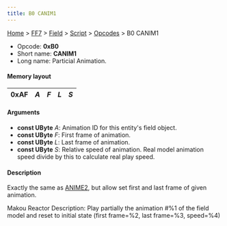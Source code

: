 ```yaml
---
title: B0 CANIM1
---
```


[Home](/Main%20Page.md) > [FF7](/FF7.md) > [Field](/FF7/Field.md) > [Script](/FF7/Field/Script.md) > [Opcodes](/FF7/Field/Script/Opcodes.md) > B0 CANIM1

-   Opcode: **0xB0**
-   Short name: **CANIM1**
-   Long name: Particial Animation.

#### Memory layout

| 0xAF | *A* | *F* | *L* | *S* |
|------|-----|-----|-----|-----|

#### Arguments

-   **const UByte** *A*: Animation ID for this entity's field object.
-   **const UByte** *F*: First frame of animation.
-   **const UByte** *L*: Last frame of animation.
-   **const UByte** *S*: Relative speed of animation. Real model
    animation speed divide by this to calculate real play speed.

#### Description

Exactly the same as [ANIME2][], but allow set first and last frame of
given animation.

Makou Reactor Description: Play partially the animation \#%1 of the
field model and reset to initial state (first frame=%2, last frame=%3,
speed=%4)

  [ANIME2]: /FF7/Field/Script/Opcodes/AE%20ANIME2.md "wikilink"
